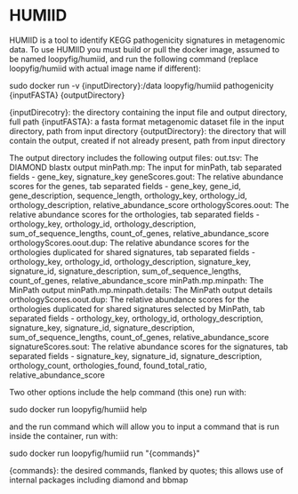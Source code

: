 # HUMIID
HUMIID is a tool to identify KEGG pathogenicity signatures in metagenomic data.
To use HUMIID you must build or pull the docker image, assumed to be named loopyfig/humiid,
and run the following command (replace loopyfig/humiid with actual image name if different):

sudo docker run -v {inputDirectory}:/data loopyfig/humiid pathogenicity {inputFASTA} {outputDirectory}

{inputDirecotry}: the directory containing the input file and output directory, full path
{inputFASTA}: a fasta format metagenomic dataset file in the input directory, path from input directory
{outputDirectory}: the directory that will contain the output, created if not already present, path from input directory

The output directory includes the following output files:
out.tsv: The DIAMOND blastx output
minPath.mp: The input for minPath, tab separated fields - gene_key, signature_key
geneScores.gout: The relative abundance scores for the genes, tab separated fields - gene_key, gene_id, gene_description, sequence_length, orthology_key, orthology_id, orthology_description, relative_abundance_score
orthologyScores.oout: The relative abundance scores for the orthologies, tab separated fields - orthology_key, orthology_id, orthology_description, sum_of_sequence_lengths, count_of_genes, relative_abundance_score
orthologyScores.oout.dup: The relative abundance scores for the orthologies duplicated for shared signatures, tab separated fields - orthology_key, orthology_id, orthology_description, signature_key, signature_id, signature_description, sum_of_sequence_lengths, count_of_genes, relative_abundance_score
minPath.mp.minpath: The MinPath output
minPath.mp.minpath.details: The MinPath output details
orthologyScores.oout.dup: The relative abundance scores for the orthologies duplicated for shared signatures selected by MinPath, tab separated fields - orthology_key, orthology_id, orthology_description, signature_key, signature_id, signature_description, sum_of_sequence_lengths, count_of_genes, relative_abundance_score
signatureScores.sout: The relative abundance scores for the signatures, tab separated fields - signature_key, signature_id, signature_description, orthology_count, orthologies_found, found_total_ratio, relative_abundance_score

Two other options include the help command (this one) run with:

sudo docker run loopyfig/humiid help

and the run command which will allow you to input a command that is run inside the container, run with:

sudo docker run loopyfig/humiid run "{commands}"

{commands}: the desired commands, flanked by quotes; this allows use of internal packages including diamond and bbmap
